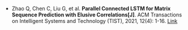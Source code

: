 * Zhao Q, Chen C, Liu G, et al. <b>Parallel Connected LSTM for Matrix Sequence Prediction with Elusive Correlations[J]</b>. ACM Transactions on Intelligent Systems and Technology (TIST), 2021, 12(4): 1-16. [Link](https://dl.acm.org/doi/abs/10.1145/3469437)